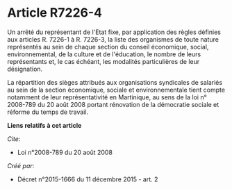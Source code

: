 # Article R7226-4

Un arrêté du représentant de l'Etat fixe, par application des règles définies aux articles R. 7226-1 à R. 7226-3, la liste
des organismes de toute nature représentés au sein de chaque section du conseil économique, social, environnemental, de la
culture et de l'éducation, le nombre de leurs représentants et, le cas échéant, les modalités particulières de leur
désignation.

La répartition des sièges attribués aux organisations syndicales de salariés au sein de la section économique, sociale et
environnementale tient compte notamment de leur représentativité en Martinique, au sens de la loi n° 2008-789 du 20 août 2008
portant rénovation de la démocratie sociale et réforme du temps de travail.

**Liens relatifs à cet article**

_Cite_:

  - Loi n°2008-789 du 20 août 2008

_Créé par_:

  - Décret n°2015-1666 du 11 décembre 2015 - art. 2
